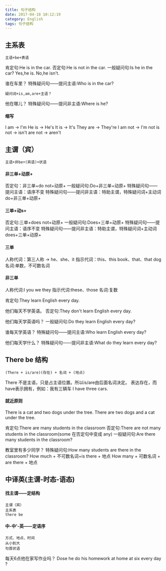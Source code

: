 ```yaml
---
title: 句子结构
date: 2017-04-18 10:12:19
category: English
tags: 句子结构
---
```

主系表
---
	主语+be+表语

肯定句:He is in the car.
否定句:He is not in the car.
一般疑问句:Is he in the car?	Yes,he is. No,he isn't.

谁在车里？
特殊疑问句——提问主语:Who is in the car?

	疑问词+is,am,are+主语？
他在哪儿？
特殊疑问句——提问非主语:Where is he?

#### 缩写
I am 		-> I'm
He is 		-> He's
It is 		-> It's
They are	-> They're
I am not	-> I'm not
is not		-> isn't
are not		-> aren't

主谓（宾）
---
	主语+非be+(宾语)+状语

#### 非三单+动原+
否定句：非三单+do not+动原+
一般疑问句:Do+非三单+动原+
特殊疑问句——提问主语：语序不变
特殊疑问句——提问非主语：特助主谓，特殊疑问词+主动词do+非三单+动原+

#### 三单+动s+
否定句:三单+does not+动原+
一般疑问句:Does+三单+动原+
特殊疑问句——提问主语：语序不变
特殊疑问句——提问非主语：特助主谓，特殊疑问词+主动词does+三单+动原+

#### 三单
人称代词：第三人称 -> he、she、it
指示代词：this、this book、that、that dog
名词:单数，不可数名词

#### 非三单
人称代词:I you we they
指示代词:these、those
名词:复数


肯定句:They learn English every day.

他们每天不学英语。
否定句:They don't learn English every day.

他们每天学英语吗？
一般疑问句:Do they learn English every day?

谁每天学英语？
特殊疑问句——提问主语:Who learn English every day?

他们每天学什么？
特殊疑问句——提问非主语:What do they learn every day?

There be 结构
---
	(There + is/are)(存在) + 名词 + (地点)
There 不是主语，只是占主语位置。所以is/are由后面名词决定。
表达存在，而have表示拥有，例如：我有三辆车 I have three cars.

#### 就近原则
There is a cat and two dogs under the tree.
There are two dogs and a cat under the tree.

肯定句:There are many students in the classroom
否定句:There are not many students in the classroom(some 在否定句中变成 any)
一般疑问句:Are there many students in the classroom?

教室里有多少同学？
特殊疑问句:How many students are there in the classroom?
How much + 不可数名词+is there + 地点
How many + 可数名词 + are there + 地点

中译英(主谓-时态-语态)
---
#### 找主谓——定结构
	主谓（宾）
	主系表
	there be
#### 中-中'-英——定语序
	方式、地点、时间
	从小到大
	句首状语

每天6点他在家写作业吗？
Dose he do his homework at home at six every day ?
